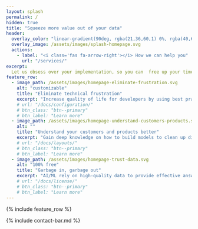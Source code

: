 ```yaml
---
layout: splash
permalink: /
hidden: true
title: "Squeeze more value out of your data"
header:
  overlay_color: "linear-gradient(90deg, rgba(21,36,60,1) 0%, rgba(40,68,113,1) 35%, rgba(59,100,165,1) 100%);"
  overlay_image: /assets/images/splash-homepage.svg
  actions:
    - label: "<i class='fas fa-arrow-right'></i> How we can help you"
      url: "/services/"
excerpt:
  Let us obsess over your implementation, so you can  free up your time to focus on winning more customers, finding hidden sources of revenue, cutting costs, and managing suppliers.
feature_row:
  - image_path: /assets/images/homepage-eliminate-frustration.svg
    alt: "customizable"
    title: "Eliminate technical frustration"
    excerpt: "Increase quality of life for developers by using best practices to optimize your model. Make business-friendly UIs for end users to save their time on daily tasks, including authoring data, filtering, searching, sorting, and managing duplicates (manual merging and splitting)."
    # url: "/docs/configuration/"
    # btn_class: "btn--primary"
    # btn_label: "Learn more"
  - image_path: /assets/images/homepage-understand-customers-products.svg
    alt: ""
    title: "Understand your customers and products better"
    excerpt: "Gain deep knowledge on how to build models to clean up dirty customer data (or clients, employees, patients, students, donors, constituents, etc.) and build complex product hierarchies that truly represent your business requirements."
    # url: "/docs/layouts/"
    # btn_class: "btn--primary"
    # btn_label: "Learn more"
  - image_path: /assets/images/homepage-trust-data.svg
    alt: "100% free"
    title: "Garbage in, garbage out"
    excerpt: "AI/ML rely on high-quality data to provide effective answers. Cataloging, enriching, and consolidating your data means you can trust that accurate data is feeding your models, allowing you to make the best business decisions."
    # url: "/docs/license/"
    # btn_class: "btn--primary"
    # btn_label: "Learn more"      
---
```


{% include feature_row %}

{% include contact-bar.md %}
